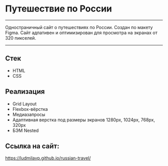 # Путешествие по России 
---

Одностраничный сайт о путешествиях по России. Создан по макету Figma. Сайт адпативен и оптимизирован для просмотра на экранах от 320 пикселей.

---

## Стек

- HTML
- CSS

## Реализация

- Grid Layout
- Flexbox-вёрстка
- Медиазапросы
- Адаптивная верстка под размеры экранов 1280px, 1024px, 768px, 320px
- БЭМ Nested

## Ссылка на сайт:

https://ludmilavp.github.io/russian-travel/
